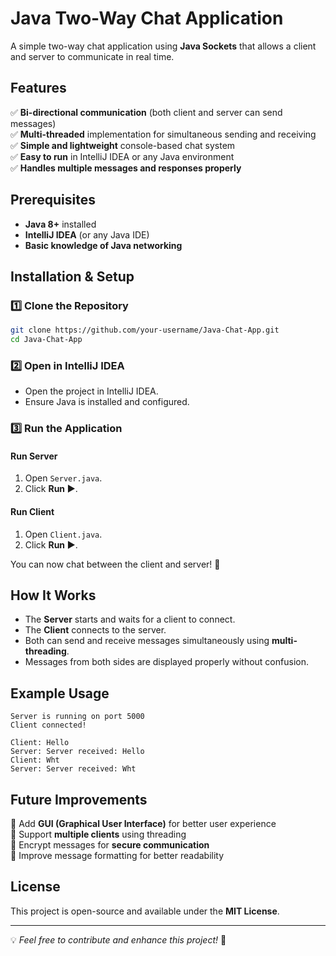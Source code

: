 # Java Two-Way Chat Application

A simple two-way chat application using **Java Sockets** that allows a client and server to communicate in real time.

## Features
✅ **Bi-directional communication** (both client and server can send messages)  
✅ **Multi-threaded** implementation for simultaneous sending and receiving  
✅ **Simple and lightweight** console-based chat system  
✅ **Easy to run** in IntelliJ IDEA or any Java environment  
✅ **Handles multiple messages and responses properly**  

## Prerequisites
- **Java 8+** installed
- **IntelliJ IDEA** (or any Java IDE)
- **Basic knowledge of Java networking**

## Installation & Setup

### 1️⃣ Clone the Repository
```sh
git clone https://github.com/your-username/Java-Chat-App.git
cd Java-Chat-App
```

### 2️⃣ Open in IntelliJ IDEA
- Open the project in IntelliJ IDEA.
- Ensure Java is installed and configured.

### 3️⃣ Run the Application
#### **Run Server**
1. Open `Server.java`.
2. Click **Run ▶**.

#### **Run Client**
1. Open `Client.java`.
2. Click **Run ▶**.

You can now chat between the client and server! 🎉

## How It Works
- The **Server** starts and waits for a client to connect.
- The **Client** connects to the server.
- Both can send and receive messages simultaneously using **multi-threading**.
- Messages from both sides are displayed properly without confusion.

## Example Usage
```
Server is running on port 5000
Client connected!

Client: Hello
Server: Server received: Hello
Client: Wht
Server: Server received: Wht
```

## Future Improvements
🔹 Add **GUI (Graphical User Interface)** for better user experience  
🔹 Support **multiple clients** using threading  
🔹 Encrypt messages for **secure communication**  
🔹 Improve message formatting for better readability  

## License
This project is open-source and available under the **MIT License**.

---

💡 *Feel free to contribute and enhance this project!* 🚀

